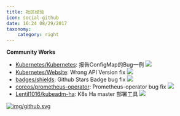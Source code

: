 ```yaml
---
title: 社区经验
icon: social-github
date: 16:24 08/29/2017 
taxonomy:
    category: right
---
```


**Community Works**

- [Kubernetes/Kubernetes](https://github.com/kubernetes/kubernetes/issues/58503): 报告ConfigMap的Bug一例 ![](https://img.shields.io/badge/Issue-closed-orange.svg)
- [Kubernetes/Website](https://github.com/kubernetes/website/pull/11662): Wrong API Version fix ![](https://img.shields.io/badge/PR-merged-brightgreen.svg)
- [badges/shields](https://github.com/badges/shields/pull/2171): Github Stars Badge bug fix ![](https://img.shields.io/badge/PR-merged-brightgreen.svg)
- [coreos/prometheus-operator](https://github.com/coreos/prometheus-operator/pull/2263): Prometheus-operator bug fix ![](https://img.shields.io/badge/PR-merged-brightgreen.svg)
- [Lentil1016/kubeadm-ha](https://github.com/Lentil1016/kubeadm-ha): K8s Ha master 部署工具 ![](https://img.shields.io/github/stars/Lentil1016/kubeadm-ha.svg?colorB=brightgreen)

[![img/github.svg](https://resume.lentil1016.cn/github.svg)](https://github.com/Lentil1016)
